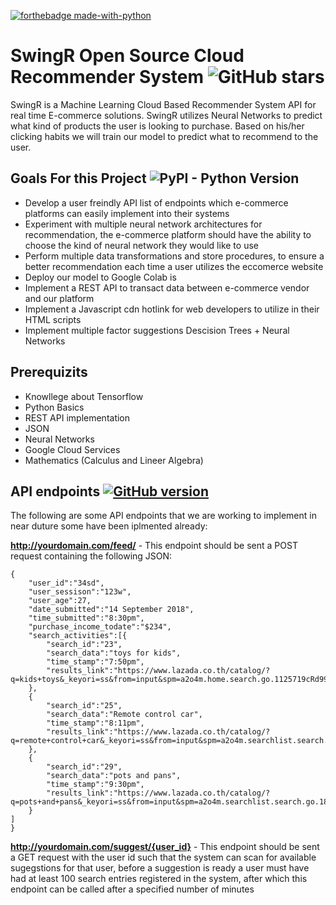 [![forthebadge made-with-python](http://ForTheBadge.com/images/badges/made-with-python.svg)](https://www.python.org/)
# SwingR Open Source Cloud Recommender System ![GitHub stars](https://img.shields.io/github/stars/badges/shields.svg?style=for-the-badge&label=Stars)
SwingR is a Machine Learning Cloud Based Recommender System API for real time E-commerce solutions. SwingR utilizes Neural Networks to predict what kind of products the user is looking to purchase. Based on his/her clicking habits we will train our model to predict what to recommend to the user.

## Goals For this Project ![PyPI - Python Version](https://img.shields.io/pypi/pyversions/Django.svg)

- Develop a user freindly API list of endpoints which e-commerce platforms can easily implement into their systems 
- Experiment with multiple neural network architectures for recommendation, the e-commerce platform should have the ability to choose the kind of neural network they would like to use
- Perform multiple data transformations and store procedures, to ensure a better recommendation each time a user utilizes the eccomerce website
- Deploy our model to Google Colab is
- Implement a REST API to transact data between e-commerce vendor and our platform
- Implement a Javascript cdn hotlink for web developers to utilize in their HTML scripts
- Implement multiple factor suggestions Descision Trees + Neural Networks 

## Prerequizits
- Knowllege about Tensorflow 
- Python Basics
- REST API implementation 
- JSON 
- Neural Networks 
- Google Cloud Services
- Mathematics (Calculus and Lineer Algebra)

## API endpoints [![GitHub version](https://badge.fury.io/gh/Naereen%2FStrapDown.js.svg)](https://github.com/Naereen/StrapDown.js)
The following are some API endpoints that we are working to implement in near duture some have been iplmented already:

**http://yourdomain.com/feed/**   - This endpoint should be sent a POST request containing the following JSON:

```
{
    "user_id":"34sd",
    "user_sessison":"123w",
    "user_age":27,
    "date_submitted":"14 September 2018",
    "time_submitted":"8:30pm",
    "purchase_income_todate":"$234",
    "search_activities":[{
        "search_id":"23",
        "search_data":"toys for kids",
        "time_stamp":"7:50pm",
        "results_link":"https://www.lazada.co.th/catalog/?q=kids+toys&_keyori=ss&from=input&spm=a2o4m.home.search.go.1125719cRd99FD"
    },
    {
        "search_id":"25",
        "search_data":"Remote control car",
        "time_stamp":"8:11pm",
        "results_link":"https://www.lazada.co.th/catalog/?q=remote+control+car&_keyori=ss&from=input&spm=a2o4m.searchlist.search.go.27cf5478bpLNl6"
    },
    {
        "search_id":"29",
        "search_data":"pots and pans",
        "time_stamp":"9:30pm",
        "results_link":"https://www.lazada.co.th/catalog/?q=pots+and+pans&_keyori=ss&from=input&spm=a2o4m.searchlist.search.go.186f2ca0fKEpwi"
    }
]
}
```

**http://yourdomain.com/suggest/{user_id}**   - This endpoint should be sent a GET request with the user id such that the system can scan for available sugegstions for that user, before a suggestion is ready a user must have had at least 100 search entries registered in the system, after which this endpoint can be called after a specified number of minutes

